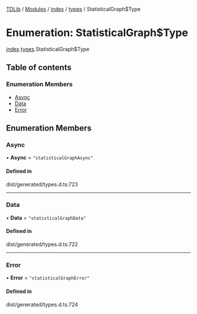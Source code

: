 [TDLib](../README.md) / [Modules](../modules.md) / [index](../modules/index.md) / [types](../modules/index.types.md) / StatisticalGraph$Type

# Enumeration: StatisticalGraph$Type

[index](../modules/index.md).[types](../modules/index.types.md).StatisticalGraph$Type

## Table of contents

### Enumeration Members

- [Async](index.types.StatisticalGraph_Type.md#async)
- [Data](index.types.StatisticalGraph_Type.md#data)
- [Error](index.types.StatisticalGraph_Type.md#error)

## Enumeration Members

### Async

• **Async** = ``"statisticalGraphAsync"``

#### Defined in

dist/generated/types.d.ts:723

___

### Data

• **Data** = ``"statisticalGraphData"``

#### Defined in

dist/generated/types.d.ts:722

___

### Error

• **Error** = ``"statisticalGraphError"``

#### Defined in

dist/generated/types.d.ts:724
